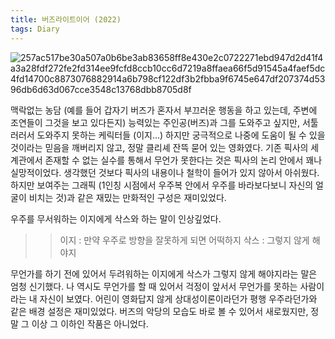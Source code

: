 ```yaml
---
title: 버즈라이트이어 (2022)
tags: Diary
---
```


![257ac517be30a507a0b6be3ab83658ff8e430e2c0722271ebd947d2d41f4a3a28fdf272fe2fd314ee9fcfd8ccb10cc6d7219a8ffaea66f5d91545a4faef5dc4fd14700c8873076882914a6b798cf122df3b2fbba9f6745e647df207374d5396db6d63d067cce3548c13768dbb8705d8f](https://user-images.githubusercontent.com/50545088/183289677-02297545-29ec-4f6e-93a9-a492bb373cfd.jpeg)

맥락없는 농담 (예를 들어 갑자기 버즈가 혼자서 부끄러운 행동을 하고 있는데, 주변에 조연들이 그것을 보고 있다든지) 능력있는 주인공(버즈)과 그를 도와주고 싶지만, 서툴러러서 도와주지 못하는 케릭터들 (이지...) 하지만 궁극적으로 나중에 도움이 될 수 있을 것이라는 믿음을 깨버리지 않고, 정말 클리셰 잔뜩 묻어 있는 영화였다. 기존 픽사의 세계관에서 존재할 수 없는 실수를 통해서 무언가 못한다는 것은 픽사의 논리 안에서 꽤나 실망적이었다. 생각했던 것보다 픽사의 내용이나 철학이 들어가 있지 않아서 아쉬웠다. 하지만 보여주는 그래픽 (1인칭 시점에서 우주복 안에서 우주를 바라보다보니 자신의 얼굴이 비치는 것)과 같은 재밌는 만화적인 구성은 재미있었다. 

우주를 무서워하는 이지에게 삭스와 하는 말이 인상깊었다.

>>이지 : 만약 우주로 방향을 잘못하게 되면 어떡하지
>>삭스 : 그렇지 않게 해야지

무언가를 하기 전에 있어서 두려워하는 이지에게 삭스가 그렇지 않게 해야지라는 말은 엄청 신기했다. 나 역시도 무언가를 할 때 있어서 걱정이 앞서서 무언가를 못하는 사람이라는 내 자신이 보였다. 어린이 영화답지 않게 상대성이론이라던가 평행 우주라던가와 같은 배경 설정은 재미있었다. 버즈의 악당의 모습도 바로 볼 수 있어서 새로웠지만, 정말 그 이상 그 이하인 작품은 아니었다.
